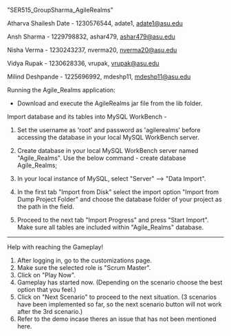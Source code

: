 "SER515_GroupSharma_AgileRealms"


Atharva Shailesh Date - 1230576544, adate1, adate1@asu.edu


Ansh Sharma - 1229798832, ashar479, ashar479@asu.edu


Nisha Verma - 1230243237, nverma20, nverma20@asu.edu


Vidya Rupak - 1230628336, vrupak, vrupak@asu.edu


Milind Deshpande - 1225696992, mdeshp11, mdeshp11@asu.edu


Running the Agile_Realms application:

- Download and execute the AgileRealms jar file from the lib folder.


Import database and its tables into MySQL WorkBench - 

1. Set the username as 'root' and password as 'agilerealms' before accessing the database in your local MySQL WorkBench server.
   
2. Create database in your local MySQL WorkBench server named "Agile_Realms".
   Use the below command -
   create database Agile_Realms;

3. In your local instance of MySQL, select "Server" --> "Data Import".

4. In the first tab "Import from Disk" select the import option "Import from Dump Project Folder" and choose the database folder of your project as the path in the field.

5. Proceed to the next tab "Import Progress" and press "Start Import". Make sure all tables are included within "Agile_Realms" database.

---------------------------------------------------------------------------------------------------------------------------------------------------------------------------
Help with reaching the Gameplay!
1. After logging in, go to the customizations page.
2. Make sure the selected role is "Scrum Master".
3. Click on "Play Now".
4. Gameplay has started now. (Depending on the scenario choose the best option that you feel.)
5. Click on "Next Scenario" to proceed to the next situation. (3 scenarios have been implemented so far, so the next scenario button will not work after the 3rd scenario.)
6. Refer to the demo incase theres an issue that has not been mentioned here.
